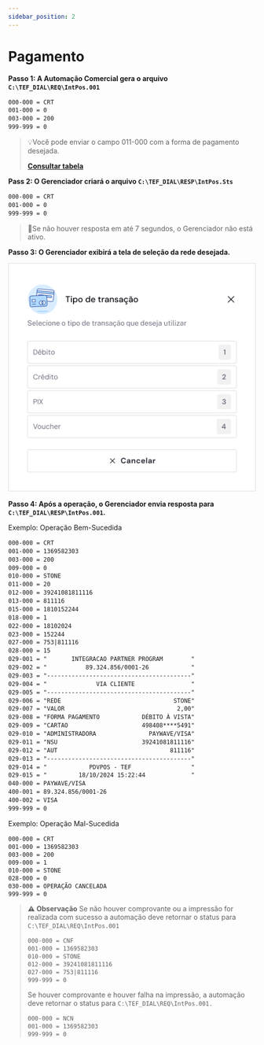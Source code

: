 ```yaml
---
sidebar_position: 2
---
```


# Pagamento

**Passo 1: A Automação Comercial gera o arquivo `C:\TEF_DIAL\REQ\IntPos.001`**

```txt
000-000 = CRT
001-000 = 0
003-000 = 200
999-999 = 0
```

> 💡Você pode enviar o campo 011-000 com a forma de pagamento desejada.
>
>  [**Consultar tabela**](./introducao.md)

**Pass 2: O Gerenciador criará o arquivo `C:\TEF_DIAL\RESP\IntPos.Sts`**

```txt
000-000 = CRT
001-000 = 0
999-999 = 0
```

> 🚨Se não houver resposta em até 7 segundos, o Gerenciador não está ativo.

**Passo 3: O Gerenciador exibirá a tela de seleção da rede desejada.**

![alt text](<Quatidade de parcelas.png>)

**Passo 4: Após a operação, o Gerenciador envia resposta para `C:\TEF_DIAL\RESP\IntPos.001`.**

Exemplo: Operação Bem-Sucedida

```txt
000-000 = CRT
001-000 = 1369582303
003-000 = 200
009-000 = 0
010-000 = STONE
011-000 = 20
012-000 = 39241081811116
013-000 = 811116
015-000 = 1810152244
018-000 = 1
022-000 = 18102024
023-000 = 152244
027-000 = 753|811116
028-000 = 15
029-001 = "       INTEGRACAO PARTNER PROGRAM        "
029-002 = "           89.324.856/0001-26            "
029-003 = "-----------------------------------------"
029-004 = "              VIA CLIENTE                "
029-005 = "-----------------------------------------"
029-006 = "REDE                                STONE"
029-007 = "VALOR                                2,00"
029-008 = "FORMA PAGAMENTO            DÉBITO À VISTA"
029-009 = "CARTAO                     498408****5491"
029-010 = "ADMINISTRADORA               PAYWAVE/VISA"
029-011 = "NSU                        39241081811116"
029-012 = "AUT                                811116"
029-013 = "-----------------------------------------"
029-014 = "            PDVPOS - TEF                 "
029-015 = "         18/10/2024 15:22:44             "
040-000 = PAYWAVE/VISA
400-001 = 89.324.856/0001-26
400-002 = VISA
999-999 = 0
```

Exemplo: Operação Mal-Sucedida

```
000-000 = CRT
001-000 = 1369582303
003-000 = 200
009-000 = 1
010-000 = STONE
028-000 = 0
030-000 = OPERAÇÃO CANCELADA
999-999 = 0
```

> **⚠️ Observação**
> Se não houver comprovante ou a impressão for realizada com sucesso a automação deve retornar o status para
`C:\TEF_DIAL\REQ\IntPos.001`
>```
>000-000 = CNF
>001-000 = 1369582303
>010-000 = STONE
>012-000 = 39241081811116
>027-000 = 753|811116
>999-999 = 0
>```
>Se houver comprovante e houver falha na impressão, a automação deve retornar o status para
`C:\TEF_DIAL\REQ\IntPos.001.`
>```
>000-000 = NCN
>001-000 = 1369582303
>999-999 = 0
>```